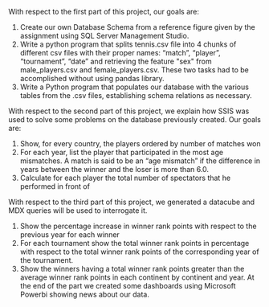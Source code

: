 With respect to the first part of this project, our goals are:
1.	Create our own Database Schema from a reference figure given by the assignment using SQL Server Management Studio.
2.	Write a python program that splits tennis.csv file into 4 chunks of different csv files with their proper names: “match”, “player”, “tournament”, “date” and retrieving the feature "sex" from male_players.csv and female_players.csv. These two tasks had to be accomplished without using pandas library.
3.	Write a Python program that populates our database with the various tables from the .csv files, establishing schema relations as necessary.

With respect to the second part of this project, we explain how SSIS was used to solve some problems on the database previously created. Our goals are:
1. Show, for every country, the players ordered by number of matches won
2. For each year, list the player that participated in the most age mismatches. 
A match is said to be an “age mismatch” if the difference in years between the winner and the loser is more than 6.0.
3. Calculate for each player the total number of spectators that he performed in front of 

With respect to the third part of this project, we generated a datacube and MDX queries will be used to interrogate it.
1. Show the percentage increase in winner rank points with respect to the previous year for each winner
2. For each tournament show the total winner rank points in percentage with respect to the total winner rank points of the corresponding year of the tournament.
3. Show the winners having a total winner rank points greater than the average winner rank points in each continent by continent and year.
At the end of the part we created some dashboards using Microsoft Powerbi showing news about our data.
